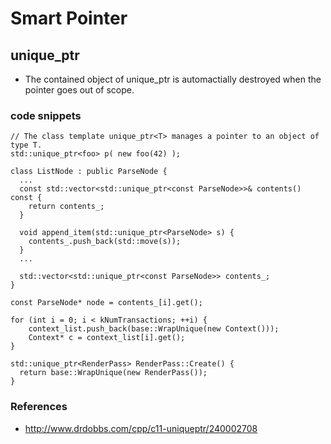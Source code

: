 # Smart Pointer
## unique_ptr

* The contained object of unique_ptr is automactially destroyed when the pointer goes out of scope.



### code snippets

```
// The class template unique_ptr<T> manages a pointer to an object of type T.
std::unique_ptr<foo> p( new foo(42) );
```

```
class ListNode : public ParseNode {
  ...
  const std::vector<std::unique_ptr<const ParseNode>>& contents() const {
    return contents_;
  }
  
  void append_item(std::unique_ptr<ParseNode> s) {
    contents_.push_back(std::move(s));
  }
  ...
  
  std::vector<std::unique_ptr<const ParseNode>> contents_;
}
```
```
const ParseNode* node = contents_[i].get();
```

```
for (int i = 0; i < kNumTransactions; ++i) {
    context_list.push_back(base::WrapUnique(new Context()));
    Context* c = context_list[i].get();
}
```

```
std::unique_ptr<RenderPass> RenderPass::Create() {
  return base::WrapUnique(new RenderPass());
}
```
### References
* http://www.drdobbs.com/cpp/c11-uniqueptr/240002708
